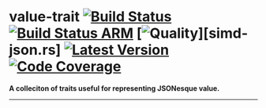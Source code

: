 # value-trait [![Build Status]][value-trait] [![Build Status ARM]][drone.io] [![Quality]][simd-json.rs]  [![Latest Version]][crates.io] [![Code Coverage]][codecov.io]

[Build Status ARM]: https://cloud.drone.io/api/badges/simd-lite/value-trait/status.svg
[drone.io]: https://cloud.drone.io/simd-lite/value-trait
[Build Status]: https://github.com/simd-lite/value-trait/workflows/Tests/badge.svg
[Quality]: https://github.com/simd-lite/value-trait/workflows/Quality/badge.svg
[value-trait]: https://github.com/simd-lite/value-trait
[Latest Version]: https://img.shields.io/crates/v/value-trait.svg
[crates.io]: https://crates.io/crates/value-trait
[Code Coverage]: https://codecov.io/gh/simd-lite/value-trait/badge.svg
[codecov.io]: https://codecov.io/gh/simd-lite/value-trait

**A colleciton of traits useful for representing JSONesque value.**

---

